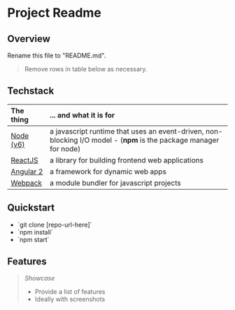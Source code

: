 # Project Readme

## Overview

Rename this file to \"README.md\".
    
> Remove rows in table below as necessary.

## Techstack
|The thing|... and what it is for|
|:--------|:-----------|
|[Node (v6)](https://nodejs.org)|a javascript runtime that uses an event-driven, non-blocking I/O model - (**npm** is the package manager for node)|
|[ReactJS](https://facebook.github.io/react/)|a library for building frontend web applications|
|[Angular 2](http://angular.io)|a framework for dynamic web apps|
|[Webpack](https://webpack.github.io)|a module bundler for javascript projects|

## Quickstart

- \`git clone [repo-url-here]\` 
- \`npm install\`
- \`npm start\`

## Features

> *Showcase*
> - Provide a list of features 
> - Ideally with screenshots
